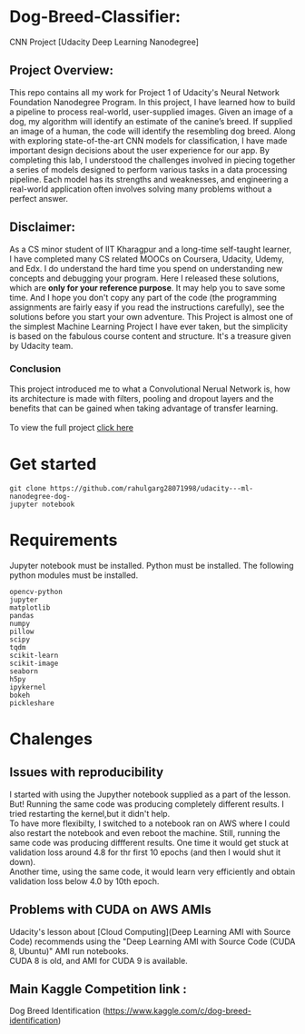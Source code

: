 # Dog-Breed-Classifier:
CNN Project [Udacity Deep Learning Nanodegree]

## Project Overview:

This repo contains all my work for Project 1 of Udacity's Neural Network Foundation Nanodegree Program. In this project, I have learned how to build a pipeline to process real-world, user-supplied images. Given an image of a dog, my algorithm will identify an estimate of the canine’s breed. If supplied an image of a human, the code will identify the resembling dog breed.
                       Along with exploring state-of-the-art CNN models for classification, I have made important design decisions about the user experience for our app. By completing this lab, I understood the challenges involved in piecing together a series of models designed to perform various tasks in a data processing pipeline. Each model has its strengths and weaknesses, and engineering a real-world application often involves solving many problems without a perfect answer.

## Disclaimer:

As a CS minor student of IIT Kharagpur and a long-time self-taught learner, I have completed many CS related MOOCs on Coursera, Udacity, Udemy, and Edx. I do understand the hard time you spend on understanding new concepts and debugging your program. Here I released these solutions, which are **only for your reference purpose**. It may help you to save some time. And I hope you don't copy any part of the code (the programming assignments are fairly easy if you read the instructions carefully), see the solutions before you start your own adventure. This Project is almost one of the simplest Machine Learning Project I have ever taken, but the simplicity is based on the fabulous course content and structure. It's a treasure given by Udacity team.



### Conclusion
This project introduced me to what a Convolutional Nerual Network is, how its architecture is made with filters, pooling and dropout layers and the benefits that can be gained when taking advantage of transfer learning.
<br><br>
To view the full project [click here](https://nbviewer.jupyter.org/github/MrDaubinet/Dog-Breed-Classifier/blob/master/dog_app.ipynb)

# Get started
```
git clone https://github.com/rahulgarg28071998/udacity---ml-nanodegree-dog-
jupyter notebook
```
# Requirements
Jupyter notebook must be installed.
Python must be installed. The following python modules must be installed.
```
opencv-python
jupyter
matplotlib
pandas
numpy
pillow
scipy
tqdm
scikit-learn
scikit-image
seaborn
h5py
ipykernel
bokeh
pickleshare
```
# Chalenges
## Issues with reproducibility
I started with using the Jupyther notebook supplied as a part of the lesson. But! Running the same code was producing completely different results. I tried restarting the kernel,but it didn't help.  
To have more flexibilty, I switched to a notebook ran on AWS where I could also restart the notebook and even reboot the machine. Still, running the same code was producing diffferent results. One time it would get stuck at validation loss around 4.8 for thr first 10 epochs (and then I would shut it down).   
Another time, using the same code, it would learn very efficiently and obtain validation loss below 4.0 by 10th epoch. 

## Problems with CUDA on AWS AMIs

Udacity's lesson about [Cloud Computing](Deep Learning AMI with Source Code) recommends using the "Deep Learning AMI with Source Code (CUDA 8, Ubuntu)" AMI run notebooks.   
CUDA 8 is old, and AMI for CUDA 9 is available. 

## Main Kaggle Competition link :
Dog Breed Identification (https://www.kaggle.com/c/dog-breed-identification)
